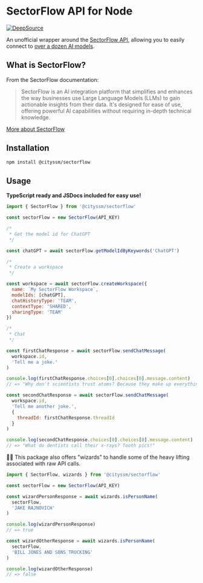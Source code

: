 # SectorFlow API for Node

[![DeepSource](https://app.deepsource.com/gh/cityssm/node-sectorflow.svg/?label=active+issues&show_trend=true&token=JNfvxWju1bt6LN1oizyHvJ2Q)](https://app.deepsource.com/gh/cityssm/node-sectorflow/)

An unofficial wrapper around the [SectorFlow API](https://docs.sectorflowai.com/reference),
allowing you to easily connect to [over a dozen AI models](https://docs.sectorflowai.com/docs/available-models).

## What is SectorFlow?

From the SectorFlow documentation:

> SectorFlow is an AI integration platform that simplifies and enhances the way businesses use Large Language Models (LLMs) to gain actionable insights from their data. It's designed for ease of use, offering powerful AI capabilities without requiring in-depth technical knowledge.

[More about SectorFlow](https://sectorflow.ai/)

## Installation

```sh
npm install @cityssm/sectorflow
```

## Usage

**TypeScript ready and JSDocs included for easy use!**

```javascript
import { SectorFlow } from '@cityssm/sectorflow'

const sectorFlow = new SectorFlow(API_KEY)

/*
 * Get the model id for ChatGPT
 */

const chatGPT = await sectorFlow.getModelIdByKeywords('ChatGPT')

/*
 * Create a workspace
 */

const workspace = await sectorFlow.createWorkspace({
  name: `My SectorFlow Workspace`,
  modelIds: [chatGPT],
  chatHistoryType: 'TEAM',
  contextType: 'SHARED',
  sharingType: 'TEAM'
})

/*
 * Chat
 */

const firstChatResponse = await sectorFlow.sendChatMessage(
  workspace.id,
  'Tell me a joke.'
)

console.log(firstChatResponse.choices[0].choices[0].message.content)
// => "Why don't scientists trust atoms? Because they make up everything!"

const secondChatResponse = await sectorFlow.sendChatMessage(
  workspace.id,
  'Tell me another joke.',
  {
    threadId: firstChatResponse.threadId
  }
)

console.log(secondChatResponse.choices[0].choices[0].message.content)
// => "What do dentists call their x-rays? Tooth pics!"
```

🧙‍♂️ This package also offers "wizards" to handle some of the heavy lifting
associated with raw API calls.

```javascript
import { SectorFlow, wizards } from '@cityssm/sectorflow'

const sectorFlow = new SectorFlow(API_KEY)

const wizardPersonResponse = await wizards.isPersonName(
  sectorFlow,
  'JAKE RAJNOVICH'
)

console.log(wizardPersonResponse)
// => true

const wizardOtherResponse = await wizards.isPersonName(
  sectorFlow,
  'BILL JONES AND SONS TRUCKING'
)

console.log(wizardOtherResponse)
// => false
```
